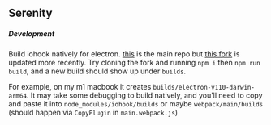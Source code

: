 ## Serenity

##### Development

Build iohook natively for electron. [this](https://github.com/wilix-team/iohook) is the main repo but [this fork](https://github.com/MystK/iohook) is updated more recently. Try cloning the fork and running `npm i` then `npm run build`, and a new build should show up under `builds`.

For example, on my m1 macbook it creates `builds/electron-v110-darwin-arm64`. It may take some debugging to build natively, and you'll need to copy and paste it into `node_modules/iohook/builds` or maybe `webpack/main/builds` (should happen via `CopyPlugin` in `main.webpack.js`)

